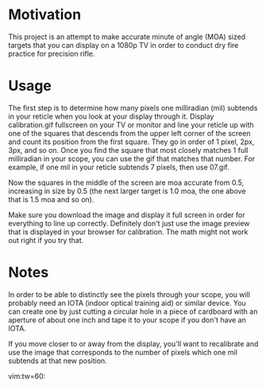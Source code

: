 # Motivation

This project is an attempt to make accurate minute of angle
(MOA) sized targets that you can display on a 1080p TV in
order to conduct dry fire practice for precision rifle.

# Usage

The first step is to determine how many pixels one
milliradian (mil) subtends in your reticle when you look at
your display through it. Display calibration.gif fullscreen
on your TV or monitor and line your reticle up with one of
the squares that descends from the upper left corner of the
screen and count its position from the first square. They go
in order of 1 pixel, 2px, 3px, and so on. Once you find the
square that most closely matches 1 full milliradian in your
scope, you can use the gif that matches that number. For
example, if one mil in your reticle subtends 7 pixels, then
use 07.gif.

Now the squares in the middle of the screen are moa accurate
from 0.5, increasing in size by 0.5 (the next larger target
is 1.0 moa, the one above that is 1.5 moa and so on).

Make sure you download the image and display it full screen
in order for everything to line up correctly. Definitely
don't just use the image preview that is displayed in your
browser for calibration. The math might not work out right
if you try that.

# Notes

In order to be able to distinctly see the pixels through
your scope, you will probably need an IOTA (indoor optical
training aid) or similar device. You can create one by just
cutting a circular hole in a piece of cardboard with an
aperture of about one inch and tape it to your scope if you
don't have an IOTA.

If you move closer to or away from the display, you'll want
to recalibrate and use the image that corresponds to the
number of pixels which one mil subtends at that new
position.

vim:tw=60:

